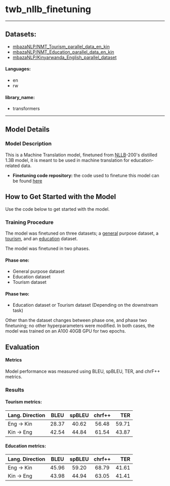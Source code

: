 # twb_nllb_finetuning

---
## Datasets:
- [mbazaNLP/NMT_Tourism_parallel_data_en_kin](https://huggingface.co/datasets/mbazaNLP/NMT_Tourism_parallel_data_en_kin)
- [mbazaNLP/NMT_Education_parallel_data_en_kin](https://huggingface.co/datasets/mbazaNLP/NMT_Education_parallel_data_en_kin)
- [mbazaNLP/Kinyarwanda_English_parallel_dataset](https://huggingface.co/datasets/mbazaNLP/Kinyarwanda_English_parallel_dataset)
#### Languages:
- en
- rw
#### library_name: 
- transformers
---
## Model Details

### Model Description

<!-- Provide a longer summary of what this model is. -->

This is a Machine Translation model, finetuned from [NLLB](https://huggingface.co/facebook/nllb-200-distilled-1.3B)-200's distilled 1.3B model, it is meant to be used in machine translation for education-related data.



- **Finetuning code repository:** the code used to finetune this model can be found [here](https://github.com/Digital-Umuganda/twb_nllb_finetuning)


<!-- Address questions around how the model is intended to be used, including the foreseeable users of the model and those affected by the model. -->


## How to Get Started with the Model

Use the code below to get started with the model.


### Training Procedure 

The model was finetuned on three datasets; a [general](https://huggingface.co/datasets/mbazaNLP/Kinyarwanda_English_parallel_dataset) purpose dataset, a [tourism](https://huggingface.co/datasets/mbazaNLP/NMT_Tourism_parallel_data_en_kin), and an [education](https://huggingface.co/datasets/mbazaNLP/NMT_Education_parallel_data_en_kin) dataset.

The model was finetuned in two phases.

#### Phase one:
- General purpose dataset
- Education dataset
- Tourism dataset

#### Phase two:
- Education dataset or Tourism dataset (Depending on the downstream task)

Other than the dataset changes between phase one, and phase two finetuning; no other hyperparameters were modified. In both cases, the model was trained on an A100 40GB GPU for two epochs.


## Evaluation

<!-- This section describes the evaluation protocols and provides the results. -->



<!-- This should link to a Data Card if possible. -->


#### Metrics

Model performance was measured using BLEU, spBLEU, TER, and chrF++ metrics.

### Results
#### Tourism metrics:

|Lang. Direction| BLEU |  spBLEU  | chrf++ |TER   |
|:----|:----:|:----:|:----:|----:|
| Eng -> Kin     | 28.37   | 40.62 | 56.48 |   59.71   |
| Kin -> Eng     | 42.54   |  44.84  |   61.54 |  43.87     |


#### Education metrics:

|Lang. Direction| BLEU |  spBLEU  | chrf++ |TER   |
|:----|:----:|:----:|:----:|----:|
| Eng -> Kin     | 45.96   | 59.20 | 68.79 |   41.61    |
| Kin -> Eng     | 43.98   |  44.94  |   63.05 |  41.41     |

<!-- [More Information Needed] -->




